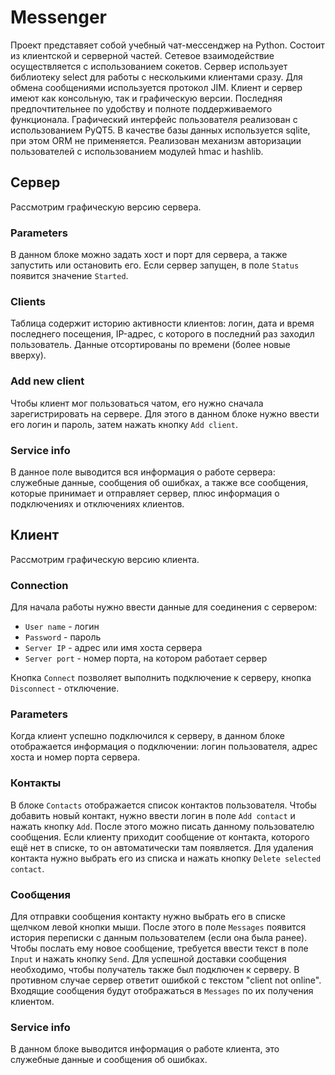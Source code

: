 # Messenger
Проект представяет собой учебный чат-мессенджер на Python. 
Состоит из клиентской и серверной частей. 
Сетевое взаимодействие осуществляется с использованием сокетов.
Сервер использует библиотеку select для работы с несколькими клиентами сразу.
Для обмена сообщениями используется протокол JIM.
Клиент и сервер имеют как консольную, так и графическую версии. Последняя предпочтительнее по удобству и полноте поддерживаемого функционала.
Графический интерфейс пользователя реализован с использованием PyQT5.
В качестве базы данных используется sqlite, при этом ORM не применяется.
Реализован механизм авторизации пользователей с использованием модулей hmac и hashlib.

## Сервер
Рассмотрим графическую версию сервера. 

### Parameters
В данном блоке можно задать хост и порт для сервера, а также запустить или остановить его. Если сервер запущен, в поле `Status` появится значение `Started`.

### Clients
Таблица содержит историю активности клиентов: логин, дата и время последнего посещения, IP-адрес, с которого в последний раз заходил пользователь. Данные отсортированы по времени (более новые вверху).

### Add new client
Чтобы клиент мог пользоваться чатом, его нужно сначала зарегистрировать на сервере. Для этого в данном блоке нужно ввести его логин и пароль, затем нажать кнопку `Add client`.

### Service info
В данное поле выводится вся информация о работе сервера: служебные данные, сообщения об ошибках, а также все сообщения, которые принимает и отправляет сервер, плюс информация о подключениях и отключениях клиентов.

## Клиент
Рассмотрим графическую версию клиента.

### Connection
Для начала работы нужно ввести данные для соединения с сервером:

 - `User name` - логин
 - `Password` - пароль
 - `Server IP` - адрес или имя хоста сервера
 - `Server port` - номер порта, на котором работает сервер

Кнопка `Connect` позволяет выполнить подключение к серверу, кнопка `Disconnect` - отключение.

### Parameters
Когда клиент успешно подключился к серверу, в данном блоке отображается информация о подключении: логин пользователя, адрес хоста и номер порта сервера.

### Контакты
В блоке `Contacts` отображается список контактов пользователя. Чтобы добавить новый контакт, нужно ввести логин в поле `Add contact` и нажать кнопку `Add`. После этого можно писать данному пользователю сообщения. Если клиенту приходит сообщение от контакта, которого ещё нет в списке, то он автоматически там появляется.
Для удаления контакта нужно выбрать его из списка и нажать кнопку `Delete selected contact`.

### Сообщения
Для отправки сообщения контакту нужно выбрать его в списке щелчком левой кнопки мыши. После этого в поле `Messages` появится история переписки с данным пользователем (если она была ранее). Чтобы послать ему новое сообщение, требуется ввести текст в поле `Input` и нажать кнопку `Send`. Для успешной доставки сообщения необходимо, чтобы получатель также был подключен к серверу. В противном случае сервер ответит ошибкой с текстом "client not online".
Входящие сообщения будут отображаться в `Messages` по их получения клиентом.

### Service info
В данном блоке выводится информация о работе клиента, это служебные данные и сообщения об ошибках.